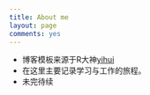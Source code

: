 ```yaml
---
title: About me
layout: page
comments: yes
---
```


- 博客模板来源于R大神[yihui](http://yihui.name/cn/)
- 在这里主要记录学习与工作的旅程。
- 未完待续


